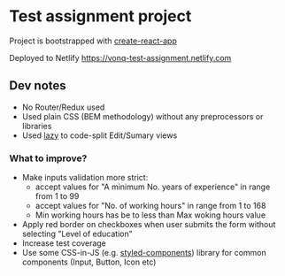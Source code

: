 # Test assignment project

Project is bootstrapped with [create-react-app](https://facebook.github.io/create-react-app/)

Deployed to Netlify <https://vonq-test-assignment.netlify.com>

## Dev notes

- No Router/Redux used
- Used plain CSS (BEM methodology) without any preprocessors or libraries
- Used [lazy](https://github.com/yuyokk/test-assignment/blob/master/src/components/JobPosition/index.js#L3-L4) to code-split Edit/Sumary views

### What to improve?

- Make inputs validation more strict:
  - accept values for "A minimum No. years of experience" in range from 1 to 99
  - accept values for "No. of working hours" in range from 1 to 168
  - Min working hours has be to less than Max woking hours value
- Apply red border on checkboxes when user submits the form without selecting "Level of education"
- Increase test coverage
- Use some CSS-in-JS (e.g. [styled-components](https://www.styled-components.com/)) library for common components (Input, Button, Icon etc)
